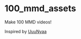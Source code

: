 # 100_mmd_assets

Make 100 MMD videos!

Inspired by [UuuNyaa](https://github.com/UuuNyaa/blender_mmd_assets)
